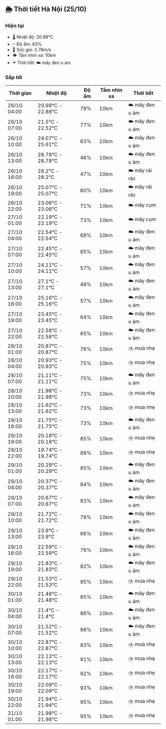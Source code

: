 ## 🌦️ Thời tiết Hà Nội (25/10)

### Hiện tại

- 🌡️ Nhiệt độ: 20.99℃
- 💦 Độ ẩm: 83%
- 💨 Sức gió: 2.76m/s
- 👁️ Tầm nhìn xa: 10km
- ☂️ Thời tiết: ☁️ mây đen u ám

### Sắp tới

| Thời gian | Nhiệt độ | Độ ẩm | Tầm nhìn xa | Thời tiết |
| --- | --- | --- | --- | --- |
| 26/10 04:00 | 20.99℃ - 22.86℃ | 79% | 10km | ☁️ mây đen u ám |
| 26/10 07:00 | 21.5℃ - 22.52℃ | 77% | 10km | ☁️ mây đen u ám |
| 26/10 10:00 | 24.07℃ - 25.61℃ | 63% | 10km | ☁️ mây đen u ám |
| 26/10 13:00 | 28.78℃ - 28.78℃ | 46% | 10km | ☁️ mây đen u ám |
| 26/10 16:00 | 28.2℃ - 28.2℃ | 47% | 10km | ☁️ mây rải rác |
| 26/10 19:00 | 25.07℃ - 25.07℃ | 60% | 10km | ☁️ mây rải rác |
| 26/10 22:00 | 23.06℃ - 23.06℃ | 71% | 10km | ☁️ mây cụm |
| 27/10 01:00 | 22.19℃ - 22.19℃ | 73% | 10km | ☁️ mây cụm |
| 27/10 04:00 | 22.54℃ - 22.54℃ | 69% | 10km | ☁️ mây đen u ám |
| 27/10 07:00 | 22.45℃ - 22.45℃ | 65% | 10km | ☁️ mây đen u ám |
| 27/10 10:00 | 24.11℃ - 24.11℃ | 57% | 10km | ☁️ mây đen u ám |
| 27/10 13:00 | 27.1℃ - 27.1℃ | 49% | 10km | ☁️ mây đen u ám |
| 27/10 16:00 | 25.16℃ - 25.16℃ | 57% | 10km | ☁️ mây đen u ám |
| 27/10 19:00 | 23.45℃ - 23.45℃ | 64% | 10km | ☁️ mây đen u ám |
| 27/10 22:00 | 22.58℃ - 22.58℃ | 65% | 10km | ☁️ mây đen u ám |
| 28/10 01:00 | 20.87℃ - 20.87℃ | 76% | 10km | ⛈️ mưa nhẹ |
| 28/10 04:00 | 20.93℃ - 20.93℃ | 75% | 10km | ⛈️ mưa nhẹ |
| 28/10 07:00 | 21.11℃ - 21.11℃ | 75% | 10km | ☁️ mây đen u ám |
| 28/10 10:00 | 21.98℃ - 21.98℃ | 73% | 10km | ⛈️ mưa nhẹ |
| 28/10 13:00 | 21.62℃ - 21.62℃ | 73% | 10km | ⛈️ mưa nhẹ |
| 28/10 16:00 | 21.75℃ - 21.75℃ | 73% | 10km | ☁️ mây đen u ám |
| 28/10 19:00 | 20.18℃ - 20.18℃ | 85% | 10km | ⛈️ mưa nhẹ |
| 28/10 22:00 | 19.74℃ - 19.74℃ | 89% | 10km | ⛈️ mưa nhẹ |
| 29/10 01:00 | 20.29℃ - 20.29℃ | 85% | 10km | ☁️ mây đen u ám |
| 29/10 04:00 | 20.37℃ - 20.37℃ | 84% | 10km | ☁️ mây đen u ám |
| 29/10 07:00 | 20.67℃ - 20.67℃ | 83% | 10km | ☁️ mây đen u ám |
| 29/10 10:00 | 21.72℃ - 21.72℃ | 79% | 10km | ☁️ mây đen u ám |
| 29/10 13:00 | 23.9℃ - 23.9℃ | 66% | 10km | ☁️ mây đen u ám |
| 29/10 16:00 | 22.59℃ - 22.59℃ | 76% | 10km | ☁️ mây đen u ám |
| 29/10 19:00 | 21.83℃ - 21.83℃ | 82% | 10km | ☁️ mây đen u ám |
| 29/10 22:00 | 21.53℃ - 21.53℃ | 85% | 10km | ⛈️ mưa nhẹ |
| 30/10 01:00 | 21.48℃ - 21.48℃ | 85% | 10km | ☁️ mây đen u ám |
| 30/10 04:00 | 21.4℃ - 21.4℃ | 86% | 10km | ☁️ mây đen u ám |
| 30/10 07:00 | 21.52℃ - 21.52℃ | 88% | 10km | ☁️ mây đen u ám |
| 30/10 10:00 | 22.87℃ - 22.87℃ | 83% | 10km | ⛈️ mưa nhẹ |
| 30/10 13:00 | 22.13℃ - 22.13℃ | 91% | 10km | ⛈️ mưa nhẹ |
| 30/10 16:00 | 22.17℃ - 22.17℃ | 92% | 10km | ⛈️ mưa nhẹ |
| 30/10 19:00 | 22.09℃ - 22.09℃ | 93% | 10km | ⛈️ mưa nhẹ |
| 30/10 22:00 | 21.94℃ - 21.94℃ | 95% | 10km | ⛈️ mưa nhẹ |
| 31/10 01:00 | 21.98℃ - 21.98℃ | 95% | 10km | ⛈️ mưa nhẹ |

